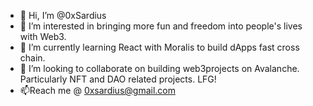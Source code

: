 - 👋 Hi, I’m @0xSardius
- 👀 I’m interested in bringing more fun and freedom into people's lives with Web3.
- 🌱 I’m currently learning React with Moralis to build dApps fast cross chain.
- 💞️ I’m looking to collaborate on building web3projects on Avalanche. Particularly NFT and DAO related projects. LFG!
- 📫Reach me @ 0xsardius@gmail.com

<!---
0xSardius/0xSardius is a ✨ special ✨ repository because its `README.md` (this file) appears on your GitHub profile.
You can click the Preview link to take a look at your changes.
--->
